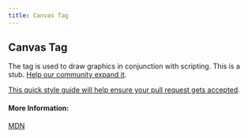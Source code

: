 ```yaml
---
title: Canvas Tag
---
```

## Canvas Tag
The <canvas> tag is used to draw graphics in conjunction with scripting.
This is a stub. <a href='https://github.com/freecodecamp/guides/tree/master/src/pages/html/elements/canvas-tag/index.md' target='_blank' rel='nofollow'>Help our community expand it</a>.

<a href='https://github.com/freecodecamp/guides/blob/master/README.md' target='_blank' rel='nofollow'>This quick style guide will help ensure your pull request gets accepted</a>.

<!-- The article goes here, in GitHub-flavored Markdown. Feel free to add YouTube videos, images, and CodePen/JSBin embeds  -->

#### More Information:
<!-- Please add any articles you think might be helpful to read before writing the article -->
<a href='https://developer.mozilla.org/en-US/docs/Web/HTML/Element/canvas' target='_blank' rel='nofollow'>MDN</a>


